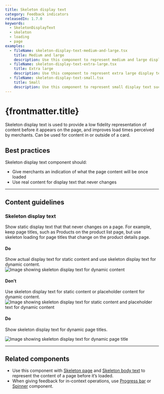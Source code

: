 ```yaml
---
title: Skeleton display text
category: Feedback indicators
releasedIn: 1.7.0
keywords:
  - SkeletonDisplayText
  - skeleton
  - loading
  - page
examples:
  - fileName: skeleton-display-text-medium-and-large.tsx
    title: Medium and large
    description: Use this component to represent medium and large display text such as large metrics on the reports list page, or for page titles.
  - fileName: skeleton-display-text-extra-large.tsx
    title: Extra large
    description: Use this component to represent extra large display text.
  - fileName: skeleton-display-text-small.tsx
    title: Small
    description: Use this component to represent small display text such as content headings.
---
```


# {frontmatter.title}

<Lede>

Skeleton display text is used to provide a low fidelity representation of content before it appears on the page, and improves load times perceived by merchants. Can be used for content in or outside of a card.

</Lede>

<Examples />

<Props componentName={frontmatter.title} />

## Best practices

Skeleton display text component should:

- Give merchants an indication of what the page content will be once loaded
- Use real content for display text that never changes

---

## Content guidelines

### Skeleton display text

Show static display text that that never changes on a page. For example, keep page titles, such as Products on the product list page, but use skeleton loading for page titles that change on the product details page.

<DoDont>

#### Do

Show actual display text for static content and use skeleton display text for dynamic content.
![Image showing skeleton display text for dynamic content](/images/components/feedback-indicators/skeleton-display-text/do-show-display-text-for-static-content@2x.png)

#### Don’t

Use skeleton display text for static content or placeholder content for dynamic content.
![Image showing skeleton display text for static content and placeholder text for dynamic content](/images/components/feedback-indicators/skeleton-display-text/dont-use-skeleton-for-static-or-placeholder-content-for-dynamic@2x.png)

</DoDont>

<DoDont>

#### Do

Show skeleton display text for dynamic page titles.

![Image showing skeleton display text for dynamic page title](/images/components/feedback-indicators/skeleton-display-text/do-use-skeleton-for-dynamic-page-titles@2x.png)

</DoDont>

---

## Related components

- Use this component with [Skeleton page](https://polaris.shopify.com/components/skeleton-page) and [Skeleton body text](https://polaris.shopify.com/components/feedback-indicators/skeleton-body-text) to represent the content of a page before it’s loaded.
- When giving feedback for in-context operations, use [Progress bar](https://polaris.shopify.com/components/progress-bar) or [Spinner](https://polaris.shopify.com/components/spinner) component.
